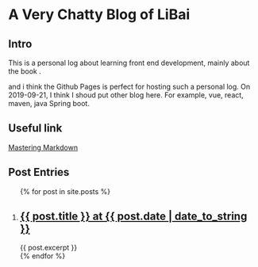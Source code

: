 A Very Chatty Blog of LiBai
===

## Intro ##
This is a personal log about learning front end development, mainly about the book <Front-End Web Development The Big Nerd Ranch Guide>.

and i think the Github Pages is perfect for hosting such a personal log. On 2019-09-21, I think I shoud put other blog here. For example, vue, react, maven, java Spring boot.


## Useful link ##
[Mastering Markdown](https://guides.github.com/features/mastering-markdown/)

## Post Entries ##
<ol>
  {% for post in site.posts %}
    <li>
      <h2>
      <a href="/front-end-dev-notes-bignerdbook{{ post.url }}">{{ post.title }} at {{ post.date | date_to_string }}</a>
      </h2>
      {{ post.excerpt }}
    </li>
  {% endfor %}
</ol>

